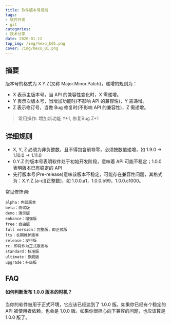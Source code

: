 ```yaml
---
title: 软件版本号规则
tags: 
- 软件开发 
- git
categories:
- 技术分享
date: 2020-01-12
top_img: /img/hexo_b01.png
cover: /img/hexo_01.png
---
```


## 摘要

版本号的格式为 X.Y.Z(又称 Major.Minor.Patch)，递增的规则为：

* X 表示主版本号，当 API 的兼容性变化时，X 需递增。
* Y 表示次版本号，当增加功能时(不影响 API 的兼容性)，Y 需递增。
* Z 表示修订号，当做 Bug 修复时(不影响 API 的兼容性)，Z 需递增。

> 常用操作: 增加新功能 Y+1, 修复Bug Z+1 

## 详细规则

* X, Y, Z 必须为非负整数，且不得包含前导零，必须按数值递增，如 1.9.0 -> 1.10.0 -> 1.11.0
* 0.Y.Z 的版本号表明软件处于初始开发阶段，意味着 API 可能不稳定；1.0.0 表明版本已有稳定的 API
* 先行版本号(Pre-release)意味该版本不稳定，可能存在兼容性问题，其格式为：X.Y.Z.[a-c][正整数]，如 1.0.0.a1，1.0.0.b99，1.0.0.c1000。

常见修饰词:
```
alpha：内部版本
beta：测试版
demo：演示版
enhance：增强版
free：自由版
full version：完整版，即正式版
lts：长期维护版本
release：发行版
rc：即将作为正式版发布
standard：标准版
ultimate：旗舰版
upgrade：升级版
```

## FAQ

#### 如何判断发布 1.0.0 版本的时机？

当你的软件被用于正式环境，它应该已经达到了 1.0.0 版。如果你已经有个稳定的 API 被使用者依赖，也会是 1.0.0 版。如果你很担心向下兼容的问题，也应该算是 1.0.0 版了。